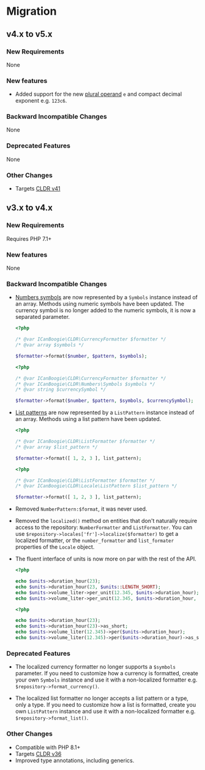 # Migration

## v4.x to v5.x

### New Requirements

None

### New features

- Added support for the new [plural operand](https://www.unicode.org/reports/tr35/tr35-66/tr35-numbers.html#table-plural-operand-meanings) `e` and compact decimal exponent e.g. `123c6`.

### Backward Incompatible Changes

None

### Deprecated Features

None

### Other Changes

- Targets [CLDR v41](https://www.unicode.org/reports/tr35/tr35-66/tr35.html)





## v3.x to v4.x

### New Requirements

Requires PHP 7.1+

### New features

None

### Backward Incompatible Changes

- [Numbers symbols](https://www.unicode.org/reports/tr35/tr35-57/tr35-numbers.html#Number_Symbols) are now
  represented by a `Symbols` instance instead of an array. Methods using numeric symbols have been
  updated. The currency symbol is no longer added to the numeric symbols, it is now a separated
  parameter.

	```php
	<?php

	/* @var ICanBoogie\CLDR\CurrencyFormatter $formatter */
	/* @var array $symbols */

	$formatter->format($number, $pattern, $symbols);
	```

	```php
	<?php

	/* @var ICanBoogie\CLDR\CurrencyFormatter $formatter */
	/* @var ICanBoogie\CLDR\Numbers\Symbols $symbols */
	/* @var string $currencySymbol */

	$formatter->format($number, $pattern, $symbols, $currencySymbol);
	```

- [List patterns](https://www.unicode.org/reports/tr35/tr35-57/tr35-general.html#ListPatterns) are
  now represented by a `ListPattern` instance instead of an array. Methods using a list pattern have
  been updated.

	```php
	<?php

	/* @var ICanBoogie\CLDR\ListFormatter $formatter */
	/* @var array $list_pattern */

	$formatter->format([ 1, 2, 3 ], list_pattern);
	```

	```php
	<?php

	/* @var ICanBoogie\CLDR\ListFormatter $formatter */
	/* @var ICanBoogie\CLDR\Locale\ListPattern $list_pattern */

	$formatter->format([ 1, 2, 3 ], list_pattern);
	```

- Removed `NumberPattern:$format`, it was never used.

- Removed the `localized()` method on entities that don't naturally require access to the
  repository: `NumberFormatter` and `ListFormatter`. You can use
  `$repository->locales['fr']->localize($formatter)` to get a localized formatter, or the
  `number_formatter` and `list_formater` properties of the `Locale` object.

- The fluent interface of units is now more on par with the rest of the API.

	```php
	<?php

	echo $units->duration_hour(23);
	echo $units->duration_hour(23, $units::LENGTH_SHORT);
	echo $units->volume_liter->per_unit(12.345, $units->duration_hour);
	echo $units->volume_liter->per_unit(12.345, $units->duration_hour, $units::LENGTH_SHORT);
	```

	```php
	<?php

	echo $units->duration_hour(23);
	echo $units->duration_hour(23)->as_short;
	echo $units->volume_liter(12.345)->per($units->duration_hour);
	echo $units->volume_liter(12.345)->per($units->duration_hour)->as_short;
	```

### Deprecated Features

- The localized currency formatter no longer supports a `$symbols` parameter. If you need to
  customize how a currency is formatted, create your own `Symbols` instance and use it with a
  non-localized formatter e.g. `$repository->format_currency()`.

- The localized list formatter no longer accepts a list pattern or a type, only a type. If you
  need to customize how a list is formatted, create you own `ListPattern` instance and use it with
  a non-localized formatter e.g. `$repository->format_list()`.

### Other Changes

- Compatible with PHP 8.1+
- Targets [CLDR v36](https://www.unicode.org/reports/tr35/tr35-57/tr35.html)
- Improved type annotations, including generics.
